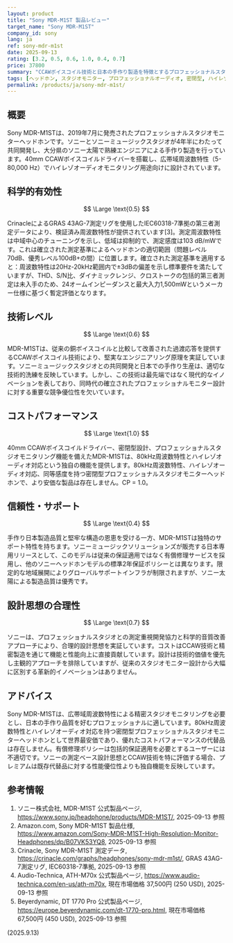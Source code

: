 ```yaml
---
layout: product
title: "Sony MDR-M1ST 製品レビュー"
target_name: "Sony MDR-M1ST"
company_id: sony
lang: ja
ref: sony-mdr-m1st
date: 2025-09-13
rating: [3.2, 0.5, 0.6, 1.0, 0.4, 0.7]
price: 37800
summary: "CCAWボイスコイル技術と日本の手作り製造を特徴とするプロフェッショナルスタジオモニターヘッドホン。測定透明性と既存競合製品に対するプレミアム価格が制約要因。"
tags: [ヘッドホン, スタジオモニター, プロフェッショナルオーディオ, 密閉型, ハイレゾ]
permalink: /products/ja/sony-mdr-m1st/
---
```


## 概要

Sony MDR-M1STは、2019年7月に発売されたプロフェッショナルスタジオモニターヘッドホンです。ソニーとソニーミュージックスタジオが4年半にわたって共同開発し、大分県のソニー太陽で熟練エンジニアによる手作り製造を行っています。40mm CCAWボイスコイルドライバーを搭載し、広帯域周波数特性（5-80,000 Hz）でハイレゾオーディオモニタリング用途向けに設計されています。

## 科学的有効性

$$ \Large \text{0.5} $$

CrinacleによるGRAS 43AG-7測定リグを使用したIEC60318-7準拠の第三者測定データにより、検証済み周波数特性が提供されています[3]。測定周波数特性は中域中心のチューニングを示し、低域は抑制的で、測定感度は103 dB/mWです。これは確立された測定基準によるヘッドホンの適切範囲（問題レベル70dB、優秀レベル100dB+の間）に位置します。確立された測定基準を適用すると：周波数特性は20Hz-20kHz範囲内で±3dBの偏差を示し標準要件を満たしていますが、THD、S/N比、ダイナミックレンジ、クロストークの包括的第三者測定は未入手のため、24オームインピーダンスと最大入力1,500mWというメーカー仕様に基づく暫定評価となります。

## 技術レベル

$$ \Large \text{0.6} $$

MDR-M1STは、従来の銅ボイスコイルと比較して改善された過渡応答を提供するCCAWボイスコイル技術により、堅実なエンジニアリング原理を実証しています。ソニーミュージックスタジオとの共同開発と日本での手作り生産は、適切な技術的洗練を反映しています。しかし、この技術は最先端ではなく現代的なイノベーションを表しており、同時代の確立されたプロフェッショナルモニター設計に対する重要な競争優位性を欠いています。

## コストパフォーマンス

$$ \Large \text{1.0} $$

40mm CCAWボイスコイルドライバー、密閉型設計、プロフェッショナルスタジオモニタリング機能を備えたMDR-M1STは、80kHz周波数特性とハイレゾオーディオ対応という独自の機能を提供します。80kHz周波数特性、ハイレゾオーディオ対応、同等感度を持つ密閉型プロフェッショナルスタジオモニターヘッドホンで、より安価な製品は存在しません。CP = 1.0。

## 信頼性・サポート

$$ \Large \text{0.4} $$

手作り日本製造品質と堅牢な構造の恩恵を受ける一方、MDR-M1STは独特のサポート特性を持ちます。ソニーミュージックソリューションズが販売する日本専用リリースとして、このモデルは従来の保証適用ではなく有償修理サービスを採用し、他のソニーヘッドホンモデルの標準2年保証ポリシーとは異なります。限定的な地域展開によりグローバルサポートインフラが制限されますが、ソニー太陽による製造品質は優秀です。

## 設計思想の合理性

$$ \Large \text{0.7} $$

ソニーは、プロフェッショナルスタジオとの測定重視開発協力と科学的音質改善アプローチにより、合理的設計思想を実証しています。コストはCCAW技術と精密製造を通じて機能と性能向上に直接貢献しています。設計は技術的価値を優先し主観的アプローチを排除していますが、従来のスタジオモニター設計から大幅に区別する革新的イノベーションはありません。

## アドバイス

Sony MDR-M1STは、広帯域周波数特性による精密スタジオモニタリングを必要とし、日本の手作り品質を好むプロフェッショナルに適しています。80kHz周波数特性とハイレゾオーディオ対応を持つ密閉型プロフェッショナルスタジオモニターヘッドホンとして世界最安価であり、優れたコストパフォーマンスの代替品は存在しません。有償修理ポリシーは包括的保証適用を必要とするユーザーには不適切です。ソニーの測定ベース設計思想とCCAW技術を特に評価する場合、プレミアムは既存代替品に対する性能優位性よりも独自機能を反映しています。

## 参考情報

1. ソニー株式会社, MDR-M1ST 公式製品ページ, https://www.sony.jp/headphone/products/MDR-M1ST/, 2025-09-13 参照
2. Amazon.com, Sony MDR-M1ST 製品仕様, https://www.amazon.com/Sony-MDR-M1ST-High-Resolution-Monitor-Headphones/dp/B07VK53YQ8, 2025-09-13 参照
3. Crinacle, Sony MDR-M1ST 測定データ, https://crinacle.com/graphs/headphones/sony-mdr-m1st/, GRAS 43AG-7測定リグ, IEC60318-7準拠, 2025-09-13 参照
4. Audio-Technica, ATH-M70x 公式製品ページ, https://www.audio-technica.com/en-us/ath-m70x, 現在市場価格 37,500円 (250 USD), 2025-09-13 参照
5. Beyerdynamic, DT 1770 Pro 公式製品ページ, https://europe.beyerdynamic.com/dt-1770-pro.html, 現在市場価格 67,500円 (450 USD), 2025-09-13 参照

(2025.9.13)